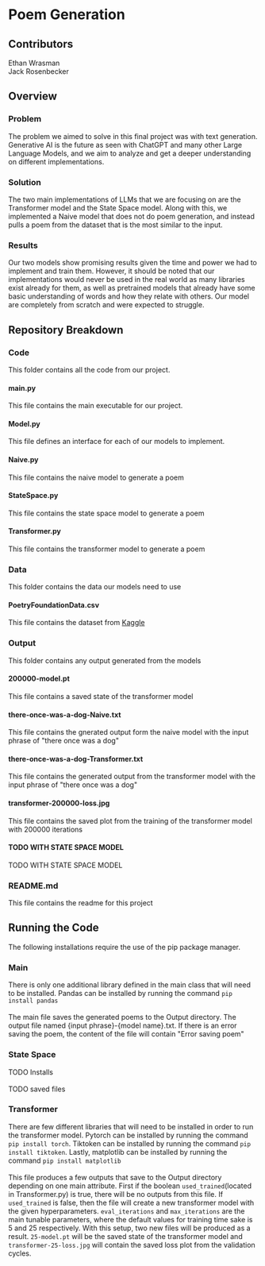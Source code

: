 # Poem Generation

## Contributors
Ethan Wrasman\
Jack Rosenbecker

## Overview
### Problem
The problem we aimed to solve in this final project was with text generation.
Generative AI is the future as seen with ChatGPT and many other Large Language
Models, and we aim to analyze and get a deeper understanding on different 
implementations. 
### Solution
The two main implementations of LLMs that we are focusing on are the Transformer
model and the State Space model. Along with this, we implemented a Naive model
that does not do poem generation, and instead pulls a poem from the dataset that
is the most similar to the input.
### Results
Our two models show promising results given the time and power we had to implement
and train them. However, it should be noted that our implementations would never
be used in the real world as many libraries exist already for them, as well as
pretrained models that already have some basic understanding of words and how
they relate with others. Our model are completely from scratch and were expected
to struggle.

## Repository Breakdown
### Code
This folder contains all the code from our project.
#### main.py
This file contains the main executable for our project.
#### Model.py
This file defines an interface for each of our models to implement.
#### Naive.py
This file contains the naive model to generate a poem
#### StateSpace.py
This file contains the state space model to generate a poem
#### Transformer.py
This file contains the transformer model to generate a poem
### Data
This folder contains the data our models need to use
#### PoetryFoundationData.csv
This file contains the dataset from [Kaggle](https://www.kaggle.com/datasets/tgdivy/poetry-foundation-poems)
### Output
This folder contains any output generated from the models
#### 200000-model.pt
This file contains a saved state of the transformer model
#### there-once-was-a-dog-Naive.txt
This file contains the gnerated output form the naive model with the input
phrase of "there once was a dog"
#### there-once-was-a-dog-Transformer.txt
This file contains the generated output from the transformer model with the
input phrase of "there once was a dog"
#### transformer-200000-loss.jpg
This file contains the saved plot from the training of the transformer model
with 200000 iterations
#### TODO WITH STATE SPACE MODEL
TODO WITH STATE SPACE MODEL
### README.md
This file contains the readme for this project

## Running the Code
The following installations require the use of the pip package manager.
### Main
There is only one additional library defined in the main class that will need
to be installed. Pandas can be installed by running the command `pip install pandas`\
\
The main file saves the generated poems to the Output directory. The output file 
named {input phrase}-{model name}.txt. If there is an error saving the poem, the content
of the file will contain "Error saving poem"
### State Space
TODO Installs\
\
TODO saved files
### Transformer
There are few different libraries that will need to be installed in order to 
run the transformer model. Pytorch can be installed by running the command
`pip install torch`. Tiktoken can be installed by running the command `pip install tiktoken`.
Lastly, matplotlib can be installed by running the command `pip install matplotlib`\
\
This file produces a few outputs that save to the Output directory depending on one main 
attribute. First if the boolean `used_trained`(located in Transformer.py) is true, there 
will be no outputs from this file. If `used_trained` is false, then the file will create 
a new transformer model with the given hyperparameters. `eval_iterations` and `max_iterations` 
are the main tunable parameters, where the default values for training time sake is 5 and 
25 respectively. With this setup, two new files will be produced as a result. `25-model.pt` 
will be the saved state of the transformer model and `transformer-25-loss.jpg` will contain 
the saved loss plot from the validation cycles.
